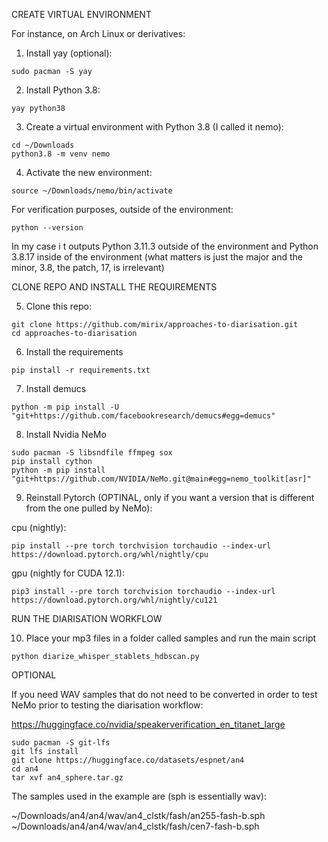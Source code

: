 CREATE VIRTUAL ENVIRONMENT

For instance, on Arch Linux or derivatives:

1. Install yay (optional):

```
sudo pacman -S yay
```

2. Install Python 3.8:

```
yay python38
```

3. Create a virtual environment with Python 3.8 (I called it nemo):

```
cd ~/Downloads
python3.8 -m venv nemo
```

4. Activate the new environment:

```
source ~/Downloads/nemo/bin/activate
```

For verification purposes, outside of the environment:
```
python --version
```

In my case i t outputs Python 3.11.3 outside of the environment and Python 3.8.17 inside of the environment (what matters is just the major and the minor, 3.8, the patch, 17, is irrelevant)

CLONE REPO AND INSTALL THE REQUIREMENTS

5. Clone this repo:

```
git clone https://github.com/mirix/approaches-to-diarisation.git
cd approaches-to-diarisation
```

6. Install the requirements

```
pip install -r requirements.txt
```

7. Install demucs

```
python -m pip install -U "git+https://github.com/facebookresearch/demucs#egg=demucs"
```

8. Install Nvidia NeMo

```
sudo pacman -S libsndfile ffmpeg sox
pip install cython
python -m pip install "git+https://github.com/NVIDIA/NeMo.git@main#egg=nemo_toolkit[asr]"
```

9. Reinstall Pytorch (OPTINAL, only if you want a version that is different from the one pulled by NeMo):

cpu (nightly):

```
pip install --pre torch torchvision torchaudio --index-url https://download.pytorch.org/whl/nightly/cpu
```

gpu (nightly for CUDA 12.1):

```
pip3 install --pre torch torchvision torchaudio --index-url https://download.pytorch.org/whl/nightly/cu121
```

RUN THE DIARISATION WORKFLOW

10. Place your mp3 files in a folder called samples and run the main script

```
python diarize_whisper_stablets_hdbscan.py
```


OPTIONAL

If you need WAV samples that do not need to be converted in order to test NeMo prior to testing the diarisation workflow:

https://huggingface.co/nvidia/speakerverification_en_titanet_large

```
sudo pacman -S git-lfs
git lfs install
git clone https://huggingface.co/datasets/espnet/an4
cd an4
tar xvf an4_sphere.tar.gz
```

The samples used in the example are (sph is essentially wav):

~/Downloads/an4/an4/wav/an4_clstk/fash/an255-fash-b.sph
~/Downloads/an4/an4/wav/an4_clstk/fash/cen7-fash-b.sph







